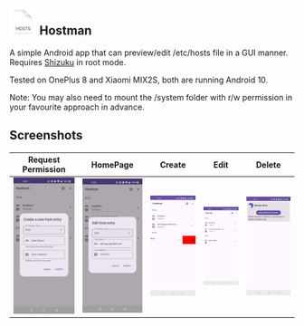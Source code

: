 <h2>
<img src="./docs/images/icon.png" alt="icon" style="width:48px;"/>
Hostman
</h2>

A simple Android app that can preview/edit /etc/hosts file in a GUI manner.
Requires [Shizuku](https://github.com/RikkaApps/Shizuku/) in root mode.

Tested on OnePlus 8 and Xiaomi MIX2S, both are running Android 10.

Note: You may also need to mount the /system folder with r/w permission in your
favourite approach in advance.

## Screenshots

| Request Permission                               | HomePage                                      | Create                                           | Edit                              | Delete                                                          |
|--------------------------------------------------|-----------------------------------------------|--------------------------------------------------|-----------------------------------|-----------------------------------------------------------------|
| ![Creating Host Entry](./docs/images/create.jpg) | ![Editing Host Entry](./docs/images/edit.jpg) | ![Deleting Host Entry](./docs/images/delete.jpg) | ![App HP](./docs/images/main.jpg) | ![ Request Permission ](./docs/images/requsting-permission.jpg) | 


